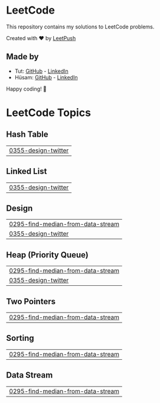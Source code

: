 # LeetCode

This repository contains my solutions to LeetCode problems.

Created with :heart: by [LeetPush](https://github.com/husamahmud/LeetPush)

 ## Made by 
 - Tut: [GitHub](https://github.com/TutTrue) - [LinkedIn](https://www.linkedin.com/in/mahmoud-hamdy-8b6825245/)
 - Hüsam: [GitHub](https://github.com/husamahmud) - [LinkedIn](https://www.linkedin.com/in/husamahmud/)

 Happy coding! 🚀
<!---LeetCode Topics Start-->
# LeetCode Topics
## Hash Table
|  |
| ------- |
| [0355-design-twitter](https://github.com/abdulrahman9901/LeetCode-solutions/tree/master/0355-design-twitter) |
## Linked List
|  |
| ------- |
| [0355-design-twitter](https://github.com/abdulrahman9901/LeetCode-solutions/tree/master/0355-design-twitter) |
## Design
|  |
| ------- |
| [0295-find-median-from-data-stream](https://github.com/abdulrahman9901/LeetCode-solutions/tree/master/0295-find-median-from-data-stream) |
| [0355-design-twitter](https://github.com/abdulrahman9901/LeetCode-solutions/tree/master/0355-design-twitter) |
## Heap (Priority Queue)
|  |
| ------- |
| [0295-find-median-from-data-stream](https://github.com/abdulrahman9901/LeetCode-solutions/tree/master/0295-find-median-from-data-stream) |
| [0355-design-twitter](https://github.com/abdulrahman9901/LeetCode-solutions/tree/master/0355-design-twitter) |
## Two Pointers
|  |
| ------- |
| [0295-find-median-from-data-stream](https://github.com/abdulrahman9901/LeetCode-solutions/tree/master/0295-find-median-from-data-stream) |
## Sorting
|  |
| ------- |
| [0295-find-median-from-data-stream](https://github.com/abdulrahman9901/LeetCode-solutions/tree/master/0295-find-median-from-data-stream) |
## Data Stream
|  |
| ------- |
| [0295-find-median-from-data-stream](https://github.com/abdulrahman9901/LeetCode-solutions/tree/master/0295-find-median-from-data-stream) |
<!---LeetCode Topics End-->
